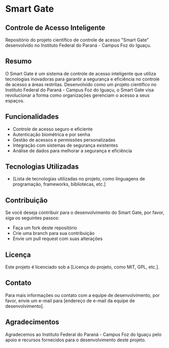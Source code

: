 
**Smart Gate**
================

**Controle de Acesso Inteligente**
--------------------------------

Repositório do projeto científico de controle de acesso "Smart Gate" desenvolvido no Instituto Federal do Paraná - Campus Foz do Iguaçu.

**Resumo**
-----------

O Smart Gate é um sistema de controle de acesso inteligente que utiliza tecnologias inovadoras para garantir a segurança e eficiência no controle de acesso a áreas restritas. Desenvolvido como um projeto científico no Instituto Federal do Paraná - Campus Foz do Iguaçu, o Smart Gate visa revolucionar a forma como organizações gerenciam o acesso a seus espaços.

**Funcionalidades**
-------------------

* Controle de acesso seguro e eficiente
* Autenticação biométrica e por senha
* Gestão de acessos e permissões personalizadas
* Integração com sistemas de segurança existentes
* Análise de dados para melhorar a segurança e eficiência

**Tecnologias Utilizadas**
---------------------------

* [Lista de tecnologias utilizadas no projeto, como linguagens de programação, frameworks, bibliotecas, etc.]

**Contribuição**
--------------

Se você deseja contribuir para o desenvolvimento do Smart Gate, por favor, siga os seguintes passos:

* Faça um fork deste repositório
* Crie uma branch para sua contribuição
* Envie um pull request com suas alterações

**Licença**
------------

Este projeto é licenciado sob a [Licença do projeto, como MIT, GPL, etc.].

**Contato**
------------

Para mais informações ou contato com a equipe de desenvolvimento, por favor, envie um e-mail para [endereço de e-mail da equipe de desenvolvimento].

**Agradecimentos**
-----------------

Agradecemos ao Instituto Federal do Paraná - Campus Foz do Iguaçu pelo apoio e recursos fornecidos para o desenvolvimento deste projeto.